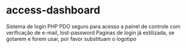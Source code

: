 # access-dashboard
Sistema de login PHP PDO seguro para acesso a painel de controle com verificação de e-mail, lost-password
Paginas de login já estilizada, se gotarem e forem usar, por favor substituam o logotipo
